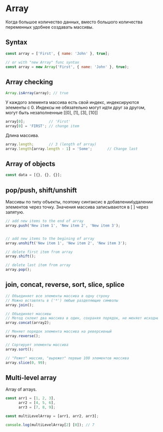 # Array

Когда большое количество данных, вместо большого количества переменных удобнее создавать массивы. 

## Syntax

```js
const array = ['First', { name: 'John' }, true];

// or with "new Array" func syntax
const array = new Array('First', { name: 'John' }, true);
```

## Array checking

```js
Array.isArray(array); // true
```

У каждого элемента массива есть свой индекс, индексируются элементы с 0.
Индексы не обязательно могут идти друг за другом, могут быть незаполненные [[0], [1], [3], [10]]

```js
array[0];           // 'First'
array[0] = 'FIRST'; // change item
```

Длина массива. 

```js
array.length;       // 3 (length of array)
array.length[array.length - 1] = 'Some';       // Change last
```

## Array of objects

```js
const data = [{}, {}, {}];
```

## pop/push, shift/unshift

Массивы по типу объекты, поэтому синтаксис в добавлении\удалении элементов через точку. Значения массива записываются в [ ] через запятую.

```js
// add new items to the end of array
array.push('New item 1', 'New item 2', 'New item 3');


// add new items to the begining of array
array.unshift('New item 1', 'New item 2', 'New item 3');

// delete first item from array
array.shift();

// delete last item from array
array.pop();
```

## join, concat, reverse, sort, slice, splice

```js
// Объединяет все элементы массива в одну строку
// Можно вставлять в ('*') любые разделяющие символы
array.join();

// Объединяет массивы
// Метод склеит два массива в один, сохраняя порядок, не меняет исходный массив
array.concat(array2);

// Меняет порядок элемента массива на реверсивный
array.reverse();

// Cортирует элементы массива
array.sort();

// "Режет" массив, "вырежет" первые 100 элементов массива
array.slice(0, 99);
```

## Multi-level array

Array of arrays.

```js
const arr1 = [1, 2, 3],
      arr2 = [4, 5, 6],
      arr3 = [7, 8, 9];

const multiLevelArray = [arr1, arr2, arr3];

console.log(multiLevelArray[2] [0]); // 7
```
